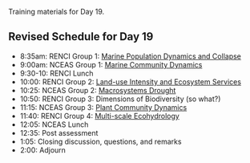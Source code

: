 Training materials for Day 19.

## Revised Schedule for Day 19

- 8:35am: RENCI Group 1: <a href="https://github.com/NCEAS/training/blob/master/2014-oss/day-19/Fisheries_Collapse_Renci_OSS2014.pptx">Marine Population Dynamics and Collapse</a>
- 9:00am: NCEAS Group 1: <a href="https://github.com/NCEAS/training/blob/master/2014-oss/day-19/ACTUAL_Final_MarineCitSci_Presentation.pdf">Marine Community Dynamics</a>
- 9:30-10: RENCI Lunch
- 10:00: RENCI Group 2: <a href="https://github.com/NCEAS/training/blob/master/2014-oss/day-19/Tyson_et_al.pdf">Land-use Intensity and Ecosystem Services</a>
- 10:25: NCEAS Group 2: <a href="https://github.com/NCEAS/training/blob/master/2014-oss/day-19/NCEAS_CADrought2.pptx">Macrosystems Drought</a>
- 10:50: RENCI Group 3: Dimensions of Biodiversity (so what?)
- 11:15: NCEAS Group 3: <a href="https://github.com/NCEAS/training/blob/master/2014-oss/day-19/IntroPlantcom.pptx">Plant Community Dynamics</a>
- 11:40: RENCI Group 4: <a href="https://github.com/NCEAS/training/blob/master/2014-oss/day-19/RENCI_Ecohydro.md">Multi-scale Ecohydrology</a>
- 12:05: NCEAS Lunch
- 12:35: Post assessment
- 1:05: Closing discussion, questions, and remarks
- 2:00: Adjourn

